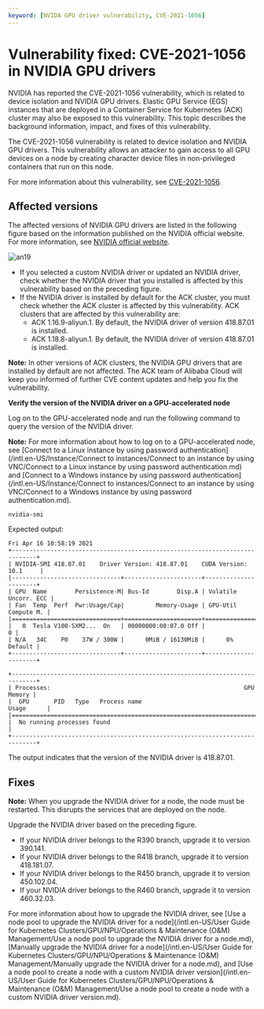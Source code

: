 ```yaml
---
keyword: [NVIDA GPU driver vulnerability, CVE-2021-1056]
---
```


# Vulnerability fixed: CVE-2021-1056 in NVIDIA GPU drivers

NVIDIA has reported the CVE-2021-1056 vulnerability, which is related to device isolation and NVIDIA GPU drivers. Elastic GPU Service \(EGS\) instances that are deployed in a Container Service for Kubernetes \(ACK\) cluster may also be exposed to this vulnerability. This topic describes the background information, impact, and fixes of this vulnerability.

The CVE-2021-1056 vulnerability is related to device isolation and NVIDIA GPU drivers. This vulnerability allows an attacker to gain access to all GPU devices on a node by creating character device files in non-privileged containers that run on this node.

For more information about this vulnerability, see [CVE-2021-1056](https://nvidia.custhelp.com/app/answers/detail/a_id/5142).

## Affected versions

The affected versions of NVIDIA GPU drivers are listed in the following figure based on the information published on the NVIDIA official website. For more information, see [NVIDIA official website](https://nvidia.custhelp.com/app/answers/detail/a_id/5142).

![an19](https://static-aliyun-doc.oss-accelerate.aliyuncs.com/assets/img/en-US/8737530261/p262160.png)

-   If you selected a custom NVIDIA driver or updated an NVIDIA driver, check whether the NVIDIA driver that you installed is affected by this vulnerability based on the preceding figure.
-   If the NVIDIA driver is installed by default for the ACK cluster, you must check whether the ACK cluster is affected by this vulnerability. ACK clusters that are affected by this vulnerability are:
    -   ACK 1.16.9-aliyun.1. By default, the NVIDIA driver of version 418.87.01 is installed.
    -   ACK 1.18.8-aliyun.1. By default, the NVIDIA driver of version 418.87.01 is installed.

**Note:** In other versions of ACK clusters, the NVIDIA GPU drivers that are installed by default are not affected. The ACK team of Alibaba Cloud will keep you informed of further CVE content updates and help you fix the vulnerability.

**Verify the version of the NVIDIA driver on a GPU-accelerated node**

Log on to the GPU-accelerated node and run the following command to query the version of the NVIDIA driver.

**Note:** For more information about how to log on to a GPU-accelerated node, see [Connect to a Linux instance by using password authentication](/intl.en-US/Instance/Connect to instances/Connect to an instance by using VNC/Connect to a Linux instance by using password authentication.md) and [Connect to a Windows instance by using password authentication](/intl.en-US/Instance/Connect to instances/Connect to an instance by using VNC/Connect to a Windows instance by using password authentication.md).

```
nvidia-smi
```

Expected output:

```
Fri Apr 16 10:58:19 2021
+-----------------------------------------------------------------------------+
| NVIDIA-SMI 418.87.01    Driver Version: 418.87.01    CUDA Version: 10.1     |
|-------------------------------+----------------------+----------------------+
| GPU  Name        Persistence-M| Bus-Id        Disp.A | Volatile Uncorr. ECC |
| Fan  Temp  Perf  Pwr:Usage/Cap|         Memory-Usage | GPU-Util  Compute M. |
|===============================+======================+======================|
|   0  Tesla V100-SXM2...  On   | 00000000:00:07.0 Off |                    0 |
| N/A   34C    P0    37W / 300W |      0MiB / 16130MiB |      0%      Default |
+-------------------------------+----------------------+----------------------+

+-----------------------------------------------------------------------------+
| Processes:                                                       GPU Memory |
|  GPU       PID   Type   Process name                             Usage      |
|=============================================================================|
|  No running processes found                                                 |
+-----------------------------------------------------------------------------+
```

The output indicates that the version of the NVIDIA driver is 418.87.01.

## Fixes

**Note:** When you upgrade the NVIDIA driver for a node, the node must be restarted. This disrupts the services that are deployed on the node.

Upgrade the NVIDIA driver based on the preceding figure.

-   If your NVIDIA driver belongs to the R390 branch, upgrade it to version 390.141.
-   If your NVIDIA driver belongs to the R418 branch, upgrade it to version 418.181.07.
-   If your NVIDIA driver belongs to the R450 branch, upgrade it to version 450.102.04.
-   If your NVIDIA driver belongs to the R460 branch, upgrade it to version 460.32.03.

For more information about how to upgrade the NVIDIA driver, see [Use a node pool to upgrade the NVIDIA driver for a node](/intl.en-US/User Guide for Kubernetes Clusters/GPU/NPU/Operations & Maintenance (O&M) Management/Use a node pool to upgrade the NVIDIA driver for a node.md), [Manually upgrade the NVIDIA driver for a node](/intl.en-US/User Guide for Kubernetes Clusters/GPU/NPU/Operations & Maintenance (O&M) Management/Manually upgrade the NVIDIA driver for a node.md), and [Use a node pool to create a node with a custom NVIDIA driver version](/intl.en-US/User Guide for Kubernetes Clusters/GPU/NPU/Operations & Maintenance (O&M) Management/Use a node pool to create a node with a custom NVIDIA driver version.md).

